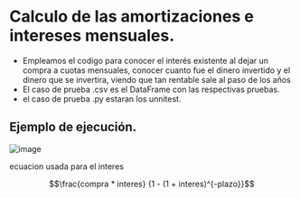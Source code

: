 # Calculo de las amortizaciones e intereses mensuales.

- Empleamos el codigo para conocer el interés existente al dejar un compra a cuotas mensuales, conocer cuanto fue el dinero invertido y el dinero que se invertira, viendo que tan rentable sale al paso de los años
- El caso de prueba .csv es el DataFrame con las respectivas pruebas.
- el caso de prueba .py estaran los unnitest.   
## Ejemplo de ejecución.

![image](https://github.com/Luis7123/amortizacion/assets/88041788/f9036d6a-135f-4ec2-92b3-4e363b02949a)

ecuacion usada para el interes 
``` math
\frac{compra * interes} {1 - (1 + interes)^{-plazo}}
```


